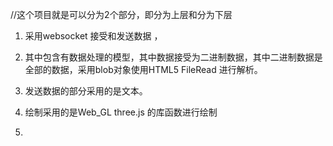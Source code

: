 //这个项目就是可以分为2个部分，即分为上层和分为下层 



1. 采用websocket 接受和发送数据 ，
1. 其中包含有数据处理的模型，其中数据接受为二进制数据，其中二进制数据是全部的数据，采用blob对象使用HTML5 FileRead 进行解析。
2. 发送数据的部分采用的是文本。

1. 绘制采用的是Web_GL three.js 的库函数进行绘制 
2. 